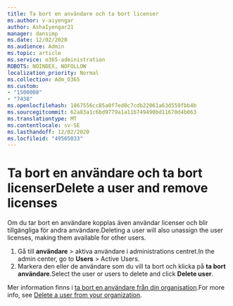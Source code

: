 ```yaml
---
title: Ta bort en användare och ta bort licenser
ms.author: v-aiyengar
author: AshaIyengar21
manager: dansimp
ms.date: 12/02/2020
ms.audience: Admin
ms.topic: article
ms.service: o365-administration
ROBOTS: NOINDEX, NOFOLLOW
localization_priority: Normal
ms.collection: Adm_O365
ms.custom:
- "1500008"
- "7438"
ms.openlocfilehash: 1867556cc85a0f7ed0c7cdb22061a63d559fbb4b
ms.sourcegitcommit: 62a83a1c6bd9779a1a11b749490bd11670d4b063
ms.translationtype: MT
ms.contentlocale: sv-SE
ms.lasthandoff: 12/02/2020
ms.locfileid: "49565033"
---
```

# <a name="delete-a-user-and-remove-licenses"></a><span data-ttu-id="2fddf-102">Ta bort en användare och ta bort licenser</span><span class="sxs-lookup"><span data-stu-id="2fddf-102">Delete a user and remove licenses</span></span>

<span data-ttu-id="2fddf-103">Om du tar bort en användare kopplas även användar licenser och blir tillgängliga för andra användare.</span><span class="sxs-lookup"><span data-stu-id="2fddf-103">Deleting a user will also unassign the user licenses, making them available for other users.</span></span> 
1. <span data-ttu-id="2fddf-104">Gå till **användare** > aktiva användare i administrations centret.</span><span class="sxs-lookup"><span data-stu-id="2fddf-104">In the admin center, go to **Users** > Active Users.</span></span>
1. <span data-ttu-id="2fddf-105">Markera den eller de användare som du vill ta bort och klicka på **ta bort användare**.</span><span class="sxs-lookup"><span data-stu-id="2fddf-105">Select the user or users to delete and click **Delete user**.</span></span>

<span data-ttu-id="2fddf-106">Mer information finns i [ta bort en användare från din organisation](https://docs.microsoft.com/microsoft-365/admin/add-users/delete-a-user).</span><span class="sxs-lookup"><span data-stu-id="2fddf-106">For more info, see [Delete a user from your organization](https://docs.microsoft.com/microsoft-365/admin/add-users/delete-a-user).</span></span> 